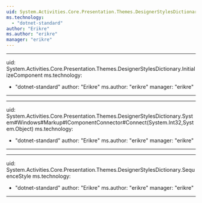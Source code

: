 ```yaml
---
uid: System.Activities.Core.Presentation.Themes.DesignerStylesDictionary
ms.technology: 
  - "dotnet-standard"
author: "Erikre"
ms.author: "erikre"
manager: "erikre"
---
```


---
uid: System.Activities.Core.Presentation.Themes.DesignerStylesDictionary.InitializeComponent
ms.technology: 
  - "dotnet-standard"
author: "Erikre"
ms.author: "erikre"
manager: "erikre"
---

---
uid: System.Activities.Core.Presentation.Themes.DesignerStylesDictionary.System#Windows#Markup#IComponentConnector#Connect(System.Int32,System.Object)
ms.technology: 
  - "dotnet-standard"
author: "Erikre"
ms.author: "erikre"
manager: "erikre"
---

---
uid: System.Activities.Core.Presentation.Themes.DesignerStylesDictionary.SequenceStyle
ms.technology: 
  - "dotnet-standard"
author: "Erikre"
ms.author: "erikre"
manager: "erikre"
---
